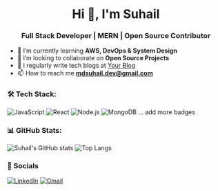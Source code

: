 <h1 align="center">Hi 👋, I'm Suhail</h1>
<h3 align="center">Full Stack Developer | MERN | Open Source Contributor</h3>

- 🌱 I’m currently learning **AWS, DevOps & System Design**
- 👯 I’m looking to collaborate on **Open Source Projects**
- 📝 I regularly write tech blogs at [Your Blog](https://yourblog.com)
- 📫 How to reach me **mdsuhail.dev@gmail.com**

### 🛠️ Tech Stack:
![JavaScript](https://img.shields.io/badge/-JavaScript-black?style=flat-square&logo=javascript)
![React](https://img.shields.io/badge/-React-black?style=flat-square&logo=react)
![Node.js](https://img.shields.io/badge/-Node.js-black?style=flat-square&logo=node.js)
![MongoDB](https://img.shields.io/badge/-MongoDB-black?style=flat-square&logo=mongodb)
... add more badges

### 📊 GitHub Stats:
![Suhail's GitHub stats](https://github-readme-stats.vercel.app/api?username=mohdsuhail&show_icons=true&theme=radical)
![Top Langs](https://github-readme-stats.vercel.app/api/top-langs/?username=mohdsuhail&layout=compact&theme=radical)

### 🔗 Socials
[![LinkedIn](https://img.shields.io/badge/LinkedIn-blue?style=flat-square&logo=linkedin)](https://linkedin.com/in/mohd-suhail-dev)
[![Gmail](https://img.shields.io/badge/Gmail-red?style=flat-square&logo=gmail&logoColor=white)](mailto:mdsuhail.dev@gmail.com)

